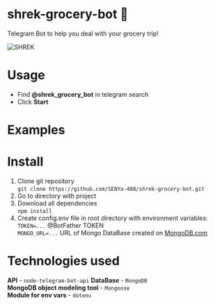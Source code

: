 # **shrek-grocery-bot :fork_and_knife:**

Telegram Bot to help you deal with your grocery trip!

![SHREK](https://sm.news/wp-content/uploads/2020/07/23/1_1xs8foiytouxz5cdb-zxzq.jpeg)

# Usage

- Find **@shrek_grocery_bot** in telegram search
- Click **Start**

# Examples

# Install

1. Clone git repository  
   `git clone https://github.com/SENYa-408/shrek-grocery-bot.git`
2. Go to directory with project
3. Download all dependencies  
   `npm install`
4. Create config.env file in root directory with environment variables:  
   `TOKEN=...` @BotFather TOKEN  
   `MONGO_URL=...` URL of Mongo DataBase created on [MongoDB.com](https://www.mongodb.com/)

# Technologies used

**API** - `node-telegram-bot-api`
**DataBase** - `MongoDB`  
**MongoDB object modeling tool** - `Mongoose`  
**Module for env vars** - `dotenv`
